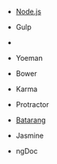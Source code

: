 * [Node.js](https://nodejs.org/download/)

* Gulp
* 
* Yoeman 

* Bower 

* Karma 

* Protractor 

* [Batarang](https://chrome.google.com/webstore/detail/angularjs-batarang/ighdmehidhipcmcojjgiloacoafjmpfk?hl=en) 

* Jasmine

* ngDoc 
